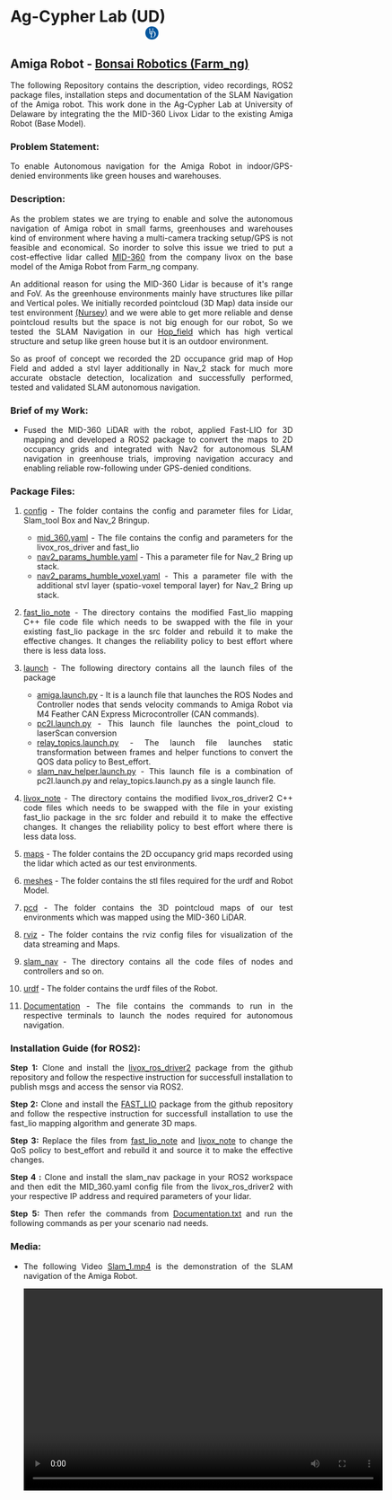 <!-- #################################################################################################################################################################################### -->

<style>

 body {
    text-align: justify;
  }

 img, video, table {
  display: block;
  margin-left: auto;
  margin-right: auto;
} 

</style>

<!-- #################################################################################################################################################################################### -->

# Ag-Cypher Lab (UD) <img src="Media/UD_logo.jpg" width="25" height="25">
## Amiga Robot - [Bonsai Robotics (Farm_ng)](https://farm-ng.com)

The following Repository contains the description, video recordings, ROS2 package files, installation steps and documentation of the SLAM Navigation of the Amiga robot. This work done in the Ag-Cypher Lab at University of Delaware by integrating the the MID-360 Livox Lidar to the existing Amiga Robot (Base Model). 

### Problem Statement:

   To enable Autonomous navigation for the Amiga Robot in indoor/GPS-denied environments like green houses and warehouses.

### Description:

   As the problem states we are trying to enable and solve the autonomous navigation of Amiga robot in small farms, greenhouses and warehouses kind of environment where having a multi-camera tracking setup/GPS is not feasible and economical. So inorder to solve this issue we tried to put a cost-effective lidar called [MID-360](https://www.livoxtech.com/mid-360) from the company livox on the base model of the Amiga Robot from Farm_ng company. 

   An additional reason for using the MID-360 Lidar is because of it's range and FoV. As the greenhouse environments mainly have structures like pillar and Vertical poles. We initially recorded pointcloud (3D Map) data inside our test environment [(Nursey)](slam_nav/pcd/Nursery.pcd) and we were able to get more reliable and dense pointcloud results but the space is not big enough for our robot, So we tested the SLAM Navigation in our [Hop_field](slam_nav/pcd/Hop_field.pcd) which has high vertical structure and setup like green house but it is an outdoor environment. 

   So as proof of concept we recorded the 2D occupance grid map of Hop Field and added a stvl layer additionally in Nav_2 stack for much more accurate obstacle detection, localization and successfully performed, tested and validated SLAM autonomous navigation. 

### Brief of my Work:

   - Fused the MID-360 LiDAR with the robot, applied Fast-LIO for 3D mapping and developed a ROS2 package to convert the maps to 2D occupancy grids and integrated with Nav2 for autonomous SLAM navigation in greenhouse trials, improving navigation accuracy and enabling reliable row-following under GPS-denied conditions.

### Package Files:

1) [config](slam_nav/config) - The folder contains the config and parameter files for Lidar, Slam_tool Box and Nav_2 Bringup.
   - [mid_360.yaml]() - The file contains the config and parameters for the livox_ros_driver and fast_lio 
   - [nav2_params_humble.yaml](slam_nav/config/nav2_params_humble.yaml) - This a parameter file for Nav_2 Bring up stack. 
   - [nav2_params_humble_voxel.yaml](slam_nav/config/nav2_params_humble_voxel.yaml) - This a parameter file with the additional stvl layer (spatio-voxel temporal layer) for Nav_2 Bring up stack. 

2) [fast_lio_note](slam_nav/fast_lio_note/) - The directory contains the modified Fast_lio mapping C++ file code file which needs to be swapped with the file in your existing fast_lio package in the src folder and rebuild it to make the effective changes. It changes the reliability policy to best effort where there is less data loss.
   
3) [launch](slam_nav/launch/) - The following directory contains all the launch files of the package
   -  [amiga.launch.py](slam_nav/launch/amiga.launch.py) - It is a launch file that launches the ROS Nodes and Controller nodes that sends velocity commands to Amiga Robot via M4 Feather CAN Express Microcontroller (CAN commands).
   - [pc2l.launch.py](slam_nav/launch/pc2l.launch.py) - This launch file launches the point_cloud to laserScan conversion 
   - [relay_topics.launch.py](slam_nav/launch/relay_topics.launch.py) - The launch file launches static transformation between frames and helper functions to convert the QOS data policy to Best_effort.
   - [slam_nav_helper.launch.py](slam_nav/launch/slam_nav_helper.launch.py) - This launch file is a combination of pc2l.launch.py and relay_topics.launch.py as a single launch file.

4) [livox_note](slam_nav/livox_note/) - The directory contains the modified livox_ros_driver2 C++ code files which needs to be swapped with the file in your existing fast_lio package in the src folder and rebuild it to make the effective changes. It changes the reliability policy to best effort where there is less data loss. 

5) [maps](slam_nav/maps/) - The folder contains the 2D occupancy grid maps recorded using the lidar which acted as our test environments.

6) [meshes](slam_nav/meshes/) - The folder contains the stl files required for the urdf and Robot Model.

7) [pcd](slam_nav/pcd/) - The folder contains the 3D pointcloud maps of our test environments which was mapped using the MID-360 LiDAR. 

8) [rviz](slam_nav/rviz/) - The folder contains the rviz config files for visualization of the data streaming and Maps.

9) [slam_nav](slam_nav/slam_nav/) - The directory contains all the code files of nodes and controllers and so on. 

10) [urdf](slam_nav/urdf/) - The folder contains the urdf files of the Robot. 

11) [Documentation](slam_nav/Documentation) - The file contains the commands to run in the respective terminals to launch the nodes required for autonomous navigation.

### Installation Guide (for ROS2):

**Step 1:** Clone and install the [livox_ros_driver2](https://github.com/Livox-SDK/livox_ros_driver2) package from the github repository and follow the respective instruction for successfull installation to publish msgs and access the sensor via ROS2.

**Step 2:** Clone and install the [FAST_LIO](https://github.com/hku-mars/FAST_LIO/tree/ROS2) package from the github repository and follow the respective instruction for successfull installation to use the fast_lio mapping algorithm and generate 3D maps.

**Step 3:** Replace the files from [fast_lio_note](slam_nav/fast_lio_note/) and [livox_note](slam_nav/livox_note/) to change the QoS policy to best_effort and rebuild it and source it to make the effective changes.

**Step 4 :** Clone and install the slam_nav package in your ROS2 workspace and then edit the MID_360.yaml config file from the livox_ros_driver2 with your respective IP address and required parameters of your lidar.

**Step 5:**  Then refer the commands from [Documentation.txt](slam_nav/Documentation) and run the following commands as per your scenario nad needs.

### Media: 
   - The following Video [Slam_1.mp4](Media/Slam_1.mp4) is the demonstration of the SLAM navigation of the Amiga Robot. 

      <!-- {% raw %} -->
      <!-- <div align="center"> -->
      <video width="640" height="360" controls >
         <source src="Media/Slam_1.mp4" type="video/mp4">
         Your browser does not support the video tag.
      </video>
      <!-- </div> -->
      <!-- {% endraw %} --> 

